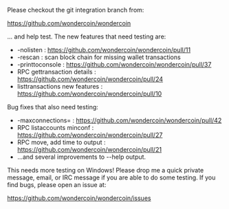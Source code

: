 Please checkout the git integration branch from:

https://github.com/wondercoin/wondercoin

... and help test.  The new features that need testing are:

* -nolisten : https://github.com/wondercoin/wondercoin/pull/11
* -rescan : scan block chain for missing wallet transactions
* -printtoconsole : https://github.com/wondercoin/wondercoin/pull/37
* RPC gettransaction details : https://github.com/wondercoin/wondercoin/pull/24
* listtransactions new features : https://github.com/wondercoin/wondercoin/pull/10

Bug fixes that also need testing:

* -maxconnections= : https://github.com/wondercoin/wondercoin/pull/42
* RPC listaccounts minconf : https://github.com/wondercoin/wondercoin/pull/27
* RPC move, add time to output : https://github.com/wondercoin/wondercoin/pull/21
* ...and several improvements to --help output.

This needs more testing on Windows!  Please drop me a quick private message, email, or IRC message if you are able to do some testing.  If you find bugs, please open an issue at:

https://github.com/wondercoin/wondercoin/issues

